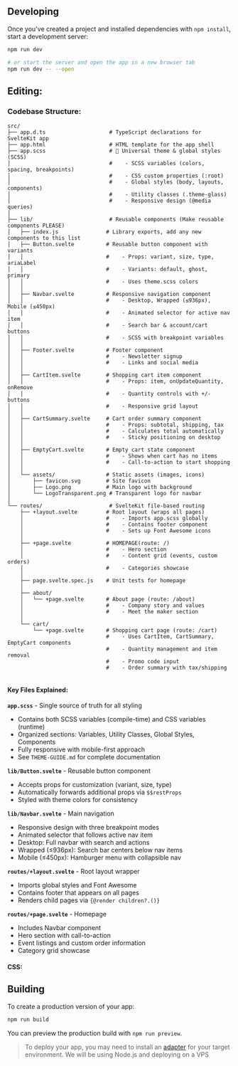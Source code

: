 ## Developing

Once you've created a project and installed dependencies with `npm install`, start a development server:

```sh
npm run dev

# or start the server and open the app in a new browser tab
npm run dev -- --open
```

## Editing:

### Codebase Structure:

```
src/
├── app.d.ts                    # TypeScript declarations for SvelteKit app
├── app.html                    # HTML template for the app shell
├── app.scss                    # 🎨 Universal theme & global styles (SCSS)
│                               #    - SCSS variables (colors, spacing, breakpoints)
│                               #    - CSS custom properties (:root)
│                               #    - Global styles (body, layouts, components)
│                               #    - Utility classes (.theme-glass)
│                               #    - Responsive design (@media queries)
│
├── lib/                        # Reusable components (Make reusable components PLEASE)
│   ├── index.js               # Library exports, add any new components to this list 
│   ├── Button.svelte          # Reusable button component with variants
│   │                          #    - Props: variant, size, type, ariaLabel
│   │                          #    - Variants: default, ghost, primary
│   │                          #    - Uses theme.scss colors
│   │
│   ├── Navbar.svelte          # Responsive navigation component
│   │                          #    - Desktop, Wrapped (≤936px), Mobile (≤450px)
│   │                          #    - Animated selector for active nav item
│   │                          #    - Search bar & account/cart buttons
│   │                          #    - SCSS with breakpoint variables
│   │
│   ├── Footer.svelte          # Footer component
│   │                          #    - Newsletter signup
│   │                          #    - Links and social media
│   │
│   ├── CartItem.svelte        # Shopping cart item component
│   │                          #    - Props: item, onUpdateQuantity, onRemove
│   │                          #    - Quantity controls with +/- buttons
│   │                          #    - Responsive grid layout
│   │
│   ├── CartSummary.svelte     # Cart order summary component
│   │                          #    - Props: subtotal, shipping, tax
│   │                          #    - Calculates total automatically
│   │                          #    - Sticky positioning on desktop
│   │
│   ├── EmptyCart.svelte       # Empty cart state component
│   │                          #    - Shows when cart has no items
│   │                          #    - Call-to-action to start shopping
│   │
│   └── assets/                # Static assets (images, icons)
│       ├── favicon.svg        # Site favicon
│       ├── Logo.png           # Main logo with background
│       └── LogoTransparent.png # Transparent logo for navbar
│
└── routes/                     # SvelteKit file-based routing
    ├── +layout.svelte         # Root layout (wraps all pages)
    │                          #    - Imports app.scss globally
    │                          #    - Contains footer component
    │                          #    - Sets up Font Awesome icons
    │
    ├── +page.svelte           # HOMEPAGE(route: /)
    │                          #    - Hero section
    │                          #    - Content grid (events, custom orders)
    │                          #    - Categories showcase
    │
    ├── page.svelte.spec.js    # Unit tests for homepage
    │
    ├── about/
    │   └── +page.svelte       # About page (route: /about)
    │                          #    - Company story and values
    │                          #    - Meet the maker section
    │
    └── cart/
        └── +page.svelte       # Shopping cart page (route: /cart)
                               #    - Uses CartItem, CartSummary, EmptyCart components
                               #    - Quantity management and item removal
                               #    - Promo code input
                               #    - Order summary with tax/shipping
  
```

#### Key Files Explained:

**`app.scss`** - Single source of truth for all styling

- Contains both SCSS variables (compile-time) and CSS variables (runtime)
- Organized sections: Variables, Utility Classes, Global Styles, Components
- Fully responsive with mobile-first approach
- See `THEME-GUIDE.md` for complete documentation

**`lib/Button.svelte`** - Reusable button component

- Accepts props for customization (variant, size, type)
- Automatically forwards additional props via `$$restProps`
- Styled with theme colors for consistency

**`lib/Navbar.svelte`** - Main navigation

- Responsive design with three breakpoint modes
- Animated selector that follows active nav item
- Desktop: Full navbar with search and actions
- Wrapped (≤936px): Search bar centers below nav items
- Mobile (≤450px): Hamburger menu with collapsible nav

**`routes/+layout.svelte`** - Root layout wrapper

- Imports global styles and Font Awesome
- Contains footer that appears on all pages
- Renders child pages via `{@render children?.()}`

**`routes/+page.svelte`** - Homepage

- Includes Navbar component
- Hero section with call-to-action
- Event listings and custom order information
- Category grid showcase

#### CSS:

## Building

To create a production version of your app:

```sh
npm run build
```

You can preview the production build with `npm run preview`.

> To deploy your app, you may need to install an [adapter](https://svelte.dev/docs/kit/adapters) for your target environment. We will be using Node.js and deploying on a VPS
